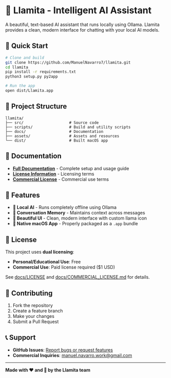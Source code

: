 # 🦙 Llamita - Intelligent AI Assistant

A beautiful, text-based AI assistant that runs locally using Ollama. Llamita provides a clean, modern interface for chatting with your local AI models.

## 🚀 Quick Start

```bash
# Clone and build
git clone https://github.com/ManuelNavarro7/llamita.git
cd llamita
pip install -r requirements.txt
python3 setup.py py2app

# Run the app
open dist/Llamita.app
```

## 📁 Project Structure

```
llamita/
├── src/                    # Source code
├── scripts/                # Build and utility scripts  
├── docs/                   # Documentation
├── assets/                 # Assets and resources
└── dist/                   # Built macOS app
```

## 📖 Documentation

- **[Full Documentation](docs/README.md)** - Complete setup and usage guide
- **[License Information](docs/LICENSE)** - Licensing terms
- **[Commercial License](docs/COMMERCIAL_LICENSE.md)** - Commercial use terms

## 🎯 Features

- **🤖 Local AI** - Runs completely offline using Ollama
- **💬 Conversation Memory** - Maintains context across messages
- **🎨 Beautiful UI** - Clean, modern interface with custom llama icon
- **📱 Native macOS App** - Properly packaged as a `.app` bundle

## 📝 License

This project uses **dual licensing**:
- **Personal/Educational Use**: Free
- **Commercial Use**: Paid license required ($1 USD)

See [docs/LICENSE](docs/LICENSE) and [docs/COMMERCIAL_LICENSE.md](docs/COMMERCIAL_LICENSE.md) for details.

## 🤝 Contributing

1. Fork the repository
2. Create a feature branch
3. Make your changes
4. Submit a Pull Request

## 📞 Support

- **GitHub Issues**: [Report bugs or request features](https://github.com/ManuelNavarro7/llamita/issues)
- **Commercial Inquiries**: manuel.navarro.work@gmail.com

---

**Made with ❤️ and 🦙 by the Llamita team**

